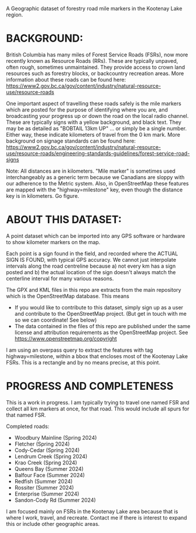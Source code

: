 
A Geographic dataset of forestry road mile markers in the Kootenay Lake region.

# BACKGROUND:
British Columbia has many miles of Forest Service Roads (FSRs), now more recently known as Resource Roads (RRs). These are typically unpaved, often rough, sometimes unmaintained. They provide access to crown land resources such as forestry blocks, or backcountry recreation areas.  More information about these roads can be found here: https://www2.gov.bc.ca/gov/content/industry/natural-resource-use/resource-roads

One important aspect of travelling these roads safely is the mile markers which are posted for the purpose of identifying where you are, and broadcasting your progress up or down the road on the local radio channel.   These are typically signs with a yellow background, and black text. They may be as detailed as "BOBTAIL 13km UP" ... or simply be a single number.  Either way, these indicate kilometers of travel from the 0 km mark. More background on signage standards can be found here: https://www2.gov.bc.ca/gov/content/industry/natural-resource-use/resource-roads/engineering-standards-guidelines/forest-service-road-signs

Note: All distances are in kilometers. "Mile marker" is sometimes used interchangeably as a generic term because we Canadians are sloppy with our adherence to the Metric system.   Also, in OpenStreetMap these features are mapped with the "highway=milestone" key, even though the distance key is in kilometers. Go figure.


# ABOUT THIS DATASET:

A point dataset which can be imported into any GPS software or hardware to show kilometer markers on the map. 

Each point is a sign found in the field, and recorded where the ACTUAL SIGN IS FOUND, with typical GPS accuracy. We cannot just interpolate intervals along the road centreline because a) not every km has a sign posted  and b) the actual location of the sign doesn't always match the centerline interval for many various reasons.

The GPX and KML files in this repo are extracts from the main repository which is the OpenStreetMap database.  This means
 - If you would like to contribute to this dataset, simply sign up as a user and contribute to the OpenStreetMap project. (But get in touch with me so we can coordinate! See below)
 - The data contained in the files of this repo are published under the same license and attribution requirements as the OpenStreetMap project. See https://www.openstreetmap.org/copyright

I am using an overpass query to extract the features with tag highway=milestone, within a bbox that encloses most of the Kootenay Lake FSRs. This is a rectangle and by no means precise, at this point.


# PROGRESS AND COMPLETENESS
This is a work in progress.  I am typically trying to travel one named FSR and collect all km markers at once, for that road.  This would include all spurs for that named FSR. 

Completed roads:
- Woodbury Mainline (Spring 2024)
- Fletcher (Spring 2024)
- Cody-Cedar (Spring 2024)
- Lendrum Creek (Spring 2024)
- Krao Creek (Spring 2024)
- Queens Bay (Summer 2024)
- Balfour Face (Summer 2024)
- Redfish (Summer 2024)
- Rossiter (Summer 2024)
- Enterprise (Summer 2024)
- Sandon-Cody Rd (Summer 2024)

I am focused mainly on FSRs in the Kootenay Lake area because that is where I work, travel, and recreate. Contact me if there is interest to expand this or include other geographic areas.
